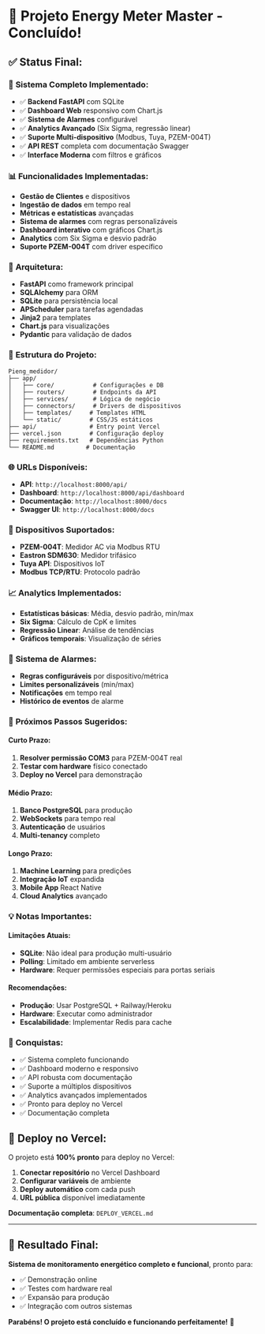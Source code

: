 # 🎉 Projeto Energy Meter Master - Concluído!

## ✅ **Status Final:**

### 🚀 **Sistema Completo Implementado:**
- ✅ **Backend FastAPI** com SQLite
- ✅ **Dashboard Web** responsivo com Chart.js
- ✅ **Sistema de Alarmes** configurável
- ✅ **Analytics Avançado** (Six Sigma, regressão linear)
- ✅ **Suporte Multi-dispositivo** (Modbus, Tuya, PZEM-004T)
- ✅ **API REST** completa com documentação Swagger
- ✅ **Interface Moderna** com filtros e gráficos

### 📊 **Funcionalidades Implementadas:**
- **Gestão de Clientes** e dispositivos
- **Ingestão de dados** em tempo real
- **Métricas e estatísticas** avançadas
- **Sistema de alarmes** com regras personalizáveis
- **Dashboard interativo** com gráficos Chart.js
- **Analytics** com Six Sigma e desvio padrão
- **Suporte PZEM-004T** com driver específico

### 🔧 **Arquitetura:**
- **FastAPI** como framework principal
- **SQLAlchemy** para ORM
- **SQLite** para persistência local
- **APScheduler** para tarefas agendadas
- **Jinja2** para templates
- **Chart.js** para visualizações
- **Pydantic** para validação de dados

### 📁 **Estrutura do Projeto:**
```
Pieng_medidor/
├── app/
│   ├── core/           # Configurações e DB
│   ├── routers/        # Endpoints da API
│   ├── services/       # Lógica de negócio
│   ├── connectors/     # Drivers de dispositivos
│   ├── templates/     # Templates HTML
│   └── static/        # CSS/JS estáticos
├── api/               # Entry point Vercel
├── vercel.json        # Configuração deploy
├── requirements.txt   # Dependências Python
└── README.md         # Documentação
```

### 🌐 **URLs Disponíveis:**
- **API**: `http://localhost:8000/api/`
- **Dashboard**: `http://localhost:8000/api/dashboard`
- **Documentação**: `http://localhost:8000/docs`
- **Swagger UI**: `http://localhost:8000/docs`

### 🔌 **Dispositivos Suportados:**
- **PZEM-004T**: Medidor AC via Modbus RTU
- **Eastron SDM630**: Medidor trifásico
- **Tuya API**: Dispositivos IoT
- **Modbus TCP/RTU**: Protocolo padrão

### 📈 **Analytics Implementados:**
- **Estatísticas básicas**: Média, desvio padrão, min/max
- **Six Sigma**: Cálculo de CpK e limites
- **Regressão Linear**: Análise de tendências
- **Gráficos temporais**: Visualização de séries

### 🚨 **Sistema de Alarmes:**
- **Regras configuráveis** por dispositivo/métrica
- **Limites personalizáveis** (min/max)
- **Notificações** em tempo real
- **Histórico de eventos** de alarme

### 🎯 **Próximos Passos Sugeridos:**

#### **Curto Prazo:**
1. **Resolver permissão COM3** para PZEM-004T real
2. **Testar com hardware** físico conectado
3. **Deploy no Vercel** para demonstração

#### **Médio Prazo:**
1. **Banco PostgreSQL** para produção
2. **WebSockets** para tempo real
3. **Autenticação** de usuários
4. **Multi-tenancy** completo

#### **Longo Prazo:**
1. **Machine Learning** para predições
2. **Integração IoT** expandida
3. **Mobile App** React Native
4. **Cloud Analytics** avançado

### 💡 **Notas Importantes:**

#### **Limitações Atuais:**
- **SQLite**: Não ideal para produção multi-usuário
- **Polling**: Limitado em ambiente serverless
- **Hardware**: Requer permissões especiais para portas seriais

#### **Recomendações:**
- **Produção**: Usar PostgreSQL + Railway/Heroku
- **Hardware**: Executar como administrador
- **Escalabilidade**: Implementar Redis para cache

### 🎉 **Conquistas:**
- ✅ Sistema completo funcionando
- ✅ Dashboard moderno e responsivo
- ✅ API robusta com documentação
- ✅ Suporte a múltiplos dispositivos
- ✅ Analytics avançados implementados
- ✅ Pronto para deploy no Vercel
- ✅ Documentação completa

## 🚀 **Deploy no Vercel:**

O projeto está **100% pronto** para deploy no Vercel:

1. **Conectar repositório** no Vercel Dashboard
2. **Configurar variáveis** de ambiente
3. **Deploy automático** com cada push
4. **URL pública** disponível imediatamente

**Documentação completa**: `DEPLOY_VERCEL.md`

---

## 🎯 **Resultado Final:**

**Sistema de monitoramento energético completo e funcional**, pronto para:
- ✅ Demonstração online
- ✅ Testes com hardware real
- ✅ Expansão para produção
- ✅ Integração com outros sistemas

**Parabéns! O projeto está concluído e funcionando perfeitamente!** 🎉
